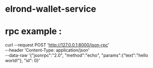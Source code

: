 # elrond-wallet-service
# rpc example :
curl --request POST 'http://127.0.0.1:8000/json-rpc' \
--header 'Content-Type: application/json' \
--data-raw '{"jsonrpc":"2.0", "method":"echo", "params":{"text":"hello world!"}, "id": 0}'
